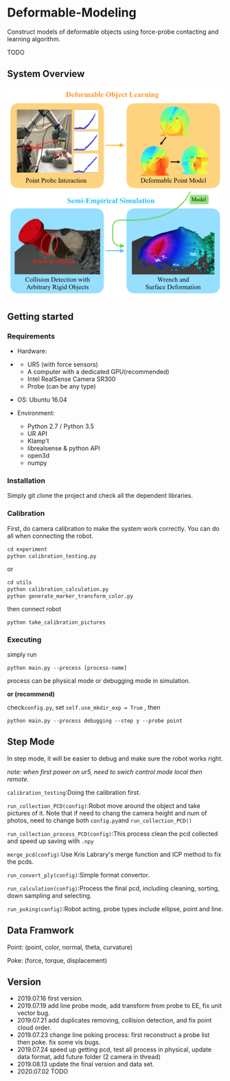 # Deformable-Modeling
Construct models of deformable objects using force-probe contacting and learning algorithm.

TODO

## System Overview
![arch](figures/workflow_colored.png?raw=ture)

## Getting started
### Requirements

  * Hardware:

  * - UR5 (with force sensors)
    - A computer with a dedicated GPU(recommended)
    - Intel RealSense Camera SR300
    - Probe (can be any type)

  * OS:  Ubuntu 16.04

  * Environment:

    - Python 2.7 / Python 3.5
    - UR API
    - Klamp't
    - librealsense & python API
    - open3d
    - numpy

### Installation

Simply git clone the project and check all the dependent libraries.

### Calibration
First, do camera calibration to make the system work correctly. You can do all when connecting the robot.
```
cd experiment
python calibration_testing.py
```
or
```
cd utils
python calibration_calculation.py
python generate_marker_transform_color.py
```
then connect robot
```
python take_calibration_pictures
```

### Executing
simply run
```
python main.py --process [process-name]
```
process can be physical mode or debugging mode in simulation.

**or (recommend)**

check`config.py`, set `self.use_mkdir_exp = True` , then 

```
python main.py --process debugging --step y --probe point 
```

## Step Mode

In step mode, it will be easier to debug and make sure the robot works right.

*note: when first power on ur5, need to swich control mode local then remote.*

`calibration_testing`:Doing the calibration first.

`run_collection_PCD(config)`:Robot move around the object and take pictures of it. Note that if need to chang the camera height and num of photos, need to change both `config.py`and `run_collection_PCD()`

`run_collection_process_PCD(config)`:This process clean the pcd collected and speed up saving with `.npy`

`merge_pcd(config)`:Use Kris Labrary's merge function and ICP method to fix the pcds.

`run_convert_ply(config)`:Simple format convertor.

`run_calculation(config)`:Process the final pcd, including cleaning, sorting, down sampling and selecting.

`run_poking(config)`:Robot acting, probe types include ellipse, point and line. 

## Data Framwork

Point: (point, color, normal, theta, curvature)

Poke: (force, torque, displacement)

## Version

- 2019.07.16 first version.
- 2019.07.19 add line probe mode, add transform from probe to EE, fix unit vector bug.
- 2019.07.21 add duplicates removing, collision detection, and fix point cloud order.
- 2019.07.23 change line poking process: first reconstruct a probe list then poke. fix some vis bugs.
- 2019.07.24 speed up getting pcd, test all process in physical, update data format, add future folder (2 camera in thread)
- 2019.08.13 update the final version and data set.
- 2020.07.02 TODO
